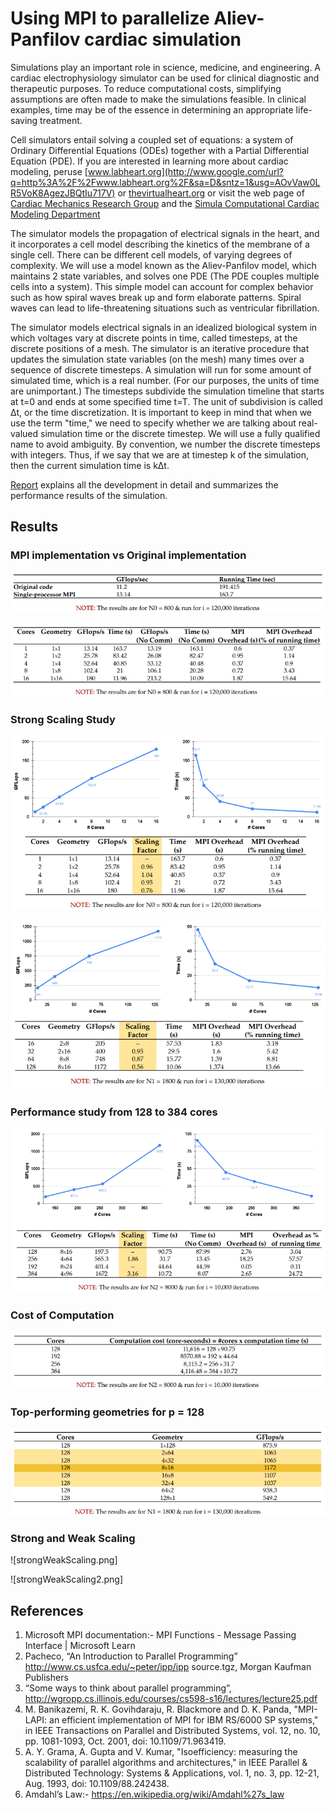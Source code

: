 # Using MPI to parallelize Aliev-Panfilov cardiac simulation

Simulations play an important role in science, medicine, and engineering. A cardiac electrophysiology simulator can be used for clinical diagnostic and therapeutic purposes. To reduce computational costs, simplifying assumptions are often made to make the simulations feasible. In clinical examples, time may be of the essence in determining an appropriate life-saving treatment.

Cell simulators entail solving a coupled set of equations: a system of Ordinary Differential Equations (ODEs) together with a Partial Differential Equation (PDE). If you are interested in learning more about cardiac modeling, peruse [www.labheart.org](http://www.google.com/url?q=http%3A%2F%2Fwww.labheart.org%2F&sa=D&sntz=1&usg=AOvVaw0LR5VoK8AgezJBQtIu717V) or [thevirtualheart.org](http://www.google.com/url?q=http%3A%2F%2Fthevirtualheart.org%2F&sa=D&sntz=1&usg=AOvVaw3tnuXIt_l_cX2Ss6fpr0oP) or visit the web page of [Cardiac Mechanics Research Group](http://www.google.com/url?q=http%3A%2F%2Fcmrg.ucsd.edu%2F&sa=D&sntz=1&usg=AOvVaw2KQ92NBopWg_JCy_GVUBcj) and the [Simula Computational Cardiac Modeling Department](https://www.google.com/url?q=https%3A%2F%2Fwww.simula.no%2Fresearch%2Fscientific-computing%2Fcardiac-modeling&sa=D&sntz=1&usg=AOvVaw3UMxGVBMJZ2mPGdP7vP6OS)

The simulator models the propagation of electrical signals in the heart, and it incorporates a cell model describing the kinetics of the membrane of a single cell. There can be different cell models, of varying degrees of complexity. We will use a model known as the Aliev-Panfilov model, which maintains 2 state variables, and solves one PDE (The PDE couples multiple cells into a system). This simple model can account for complex behavior such as how spiral waves break up and form elaborate patterns. Spiral waves can lead to life-threatening situations such as ventricular fibrillation.

The simulator models electrical signals in an idealized biological system in which voltages vary at discrete points in time, called timesteps, at the discrete positions of a mesh. The simulator is an iterative procedure that updates the simulation state variables (on the mesh) many times over a sequence of discrete timesteps. A simulation will run for some amount of simulated time, which is a real number. (For our purposes, the units of time are unimportant.) The timesteps subdivide the simulation timeline that starts at t=0 and ends at some specified time t=T. The unit of subdivision is called Δt, or the time discretization. It is important to keep in mind that when we use the term "time," we need to specify whether we are talking about real-valued simulation time or the discrete timestep. We will use a fully qualified name to avoid ambiguity. By convention, we number the discrete timesteps with integers. Thus, if we say that we are at timestep k of the simulation, then the current simulation time is kΔt.

[Report](Report.pdf) explains all the development in detail and summarizes the performance results of the simulation.

## Results

### MPI implementation vs Original implementation

![](singleMPIvsOrig.png)

![](MPIComm.png)

### Strong Scaling Study

![](strongScaling1to16.png)

![](strongScaling16to128.png)

### Performance study from 128 to 384 cores

![](perf128to384.png)

### Cost of Computation

![](compCost.png)

### Top-performing geometries for p = 128

![](topGeos.png)

### Strong and Weak Scaling

![strongWeakScaling.png]

![strongWeakScaling2.png]

## References

1. Microsoft MPI documentation:- MPI Functions - Message Passing Interface | Microsoft Learn
2. Pacheco, “An Introduction to Parallel Programming” <br>http://www.cs.usfca.edu/~peter/ipp/ipp source.tgz, Morgan Kaufman Publishers
3. “Some ways to think about parallel programming”,<br>http://wgropp.cs.illinois.edu/courses/cs598-s16/lectures/lecture25.pdf
4. M. Banikazemi, R. K. Govihdaraju, R. Blackmore and D. K. Panda, "MPI-LAPI: an efficient implementation of MPI for IBM RS/6000 SP systems," in IEEE Transactions on Parallel and Distributed Systems, vol. 12, no. 10, pp. 1081-1093, Oct. 2001, doi: 10.1109/71.963419.
5. A. Y. Grama, A. Gupta and V. Kumar, "Isoefficiency: measuring the scalability of parallel algorithms and architectures," in IEEE Parallel & Distributed Technology: Systems & Applications, vol. 1, no. 3, pp. 12-21, Aug. 1993, doi: 10.1109/88.242438.
6. Amdahl’s Law:- https://en.wikipedia.org/wiki/Amdahl%27s_law
